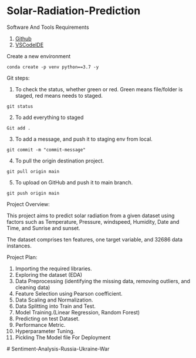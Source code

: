 # Solar-Radiation-Prediction

Software And Tools Requirements
1. [Github](https://github.com)
2. [VSCodeIDE](https://code.visualstudio.com)

Create a new environment

```
conda create -p venv python==3.7 -y
```

Git steps:
1. To check the status, whether green or red. Green means file/folder is staged, red means needs to staged.
```
git status
``` 
2. To add everything to staged
```
Git add .
```
3. To add a message, and push it to staging env from local.
```
git commit -m "commit-message" 
```
4. To pull the origin destination project.
```
git pull origin main
```
5. To upload on GitHub and push it to main branch.
```
git push origin main
```


Project Overview:

This project aims to predict solar radiation from a given dataset using factors such as Temperature, Pressure, windspeed, Humidity, Date and Time, and Sunrise and sunset.

The dataset comprises ten features, one target variable, and 32686 data instances.

Project Plan:

1. Importing the required libraries.
2. Exploring the dataset (EDA)
3. Data Preprocessing (identifying the missing data, removing outliers, and cleaning data)
4. Feature Selection using Pearson coefficient.
5. Data Scaling and Normalization.
6. Data Splitting into Train and Test.
7. Model Training.(Linear Regression, Random Forest)
8. Predicting on test Dataset.
9. Performance Metric.
10. Hyperparameter Tuning.
11. Pickling The Model file For Deployment 

#   S e n t i m e n t - A n a l y s i s - R u s s i a - U k r a i n e - W a r  
 